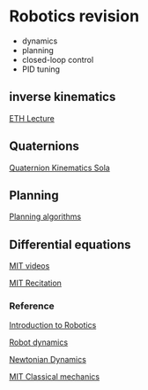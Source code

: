 # Robotics revision

* dynamics
* planning
* closed-loop control
* PID tuning

## inverse kinematics

[ETH Lecture](https://www.ethz.ch/content/dam/ethz/special-interest/mavt/robotics-n-intelligent-systems/rsl-dam/documents/RobotDynamics2017/4-kinematics_ex.pdf)

## Quaternions

[Quaternion Kinematics Sola](https://www.ethz.ch/content/dam/ethz/special-interest/mavt/robotics-n-intelligent-systems/rsl-dam/documents/RobotDynamics2016/QuaternionKinematicsSolaForETH.pdf)

## Planning

[Planning algorithms](http://planning.cs.uiuc.edu/bookbig.pdf)

## Differential equations

[MIT videos](https://ocw.mit.edu/courses/mathematics/18-03-differential-equations-spring-2010/video-lectures/)

[MIT Recitation](https://ocw.mit.edu/courses/mathematics/18-03-differential-equations-spring-2010/recitations/)

### Reference

[Introduction to Robotics](https://ocw.mit.edu/courses/mechanical-engineering/2-12-introduction-to-robotics-fall-2005/index.htm)

[Robot dynamics](http://www.rsl.ethz.ch/education-students/lectures/robotdynamics.html)

[Newtonian Dynamics 
](http://farside.ph.utexas.edu/teaching/336k/Newtonhtml/Newtonhtml.html)

[MIT Classical mechanics](https://ocw.mit.edu/courses/physics/8-01sc-classical-mechanics-fall-2016/)
